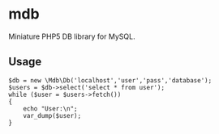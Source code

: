 # mdb

Miniature PHP5 DB library for MySQL.

## Usage

    $db = new \Mdb\Db('localhost','user','pass','database');
    $users = $db->select('select * from user');
    while ($user = $users->fetch())
    {
        echo "User:\n";
        var_dump($user);
    }
